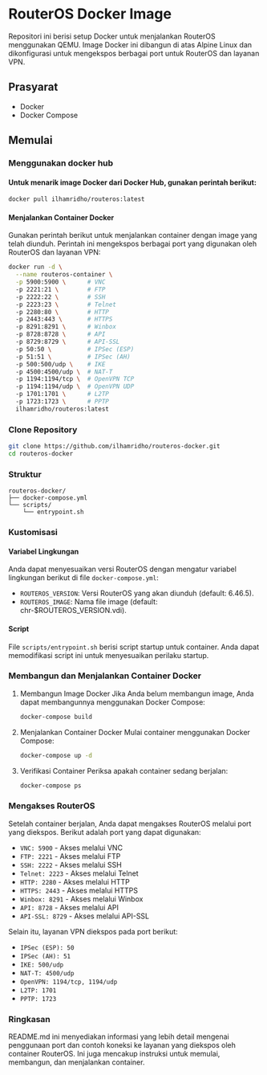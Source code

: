 # RouterOS Docker Image

Repositori ini berisi setup Docker untuk menjalankan RouterOS menggunakan QEMU. Image Docker ini dibangun di atas Alpine Linux dan dikonfigurasi untuk mengekspos berbagai port untuk RouterOS dan layanan VPN.

## Prasyarat

- Docker
- Docker Compose

## Memulai
### Menggunakan docker hub
#### Untuk menarik image Docker dari Docker Hub, gunakan perintah berikut:
```sh
docker pull ilhamridho/routeros:latest
```

#### Menjalankan Container Docker
Gunakan perintah berikut untuk menjalankan container dengan image yang telah diunduh. Perintah ini mengekspos berbagai port yang digunakan oleh RouterOS dan layanan VPN:
```sh
docker run -d \
  --name routeros-container \
  -p 5900:5900 \      # VNC
  -p 2221:21 \        # FTP
  -p 2222:22 \        # SSH
  -p 2223:23 \        # Telnet
  -p 2280:80 \        # HTTP
  -p 2443:443 \       # HTTPS
  -p 8291:8291 \      # Winbox
  -p 8728:8728 \      # API
  -p 8729:8729 \      # API-SSL
  -p 50:50 \          # IPSec (ESP)
  -p 51:51 \          # IPSec (AH)
  -p 500:500/udp \    # IKE
  -p 4500:4500/udp \  # NAT-T
  -p 1194:1194/tcp \  # OpenVPN TCP
  -p 1194:1194/udp \  # OpenVPN UDP
  -p 1701:1701 \      # L2TP
  -p 1723:1723 \      # PPTP
  ilhamridho/routeros:latest
```

### Clone Repository

```sh
git clone https://github.com/ilhamridho/routeros-docker.git
cd routeros-docker
```

### Struktur
```
routeros-docker/
├── docker-compose.yml
└── scripts/
    └── entrypoint.sh
```

### Kustomisasi
#### Variabel Lingkungan
Anda dapat menyesuaikan versi RouterOS dengan mengatur variabel lingkungan berikut di file `docker-compose.yml`:
- `ROUTEROS_VERSION`: Versi RouterOS yang akan diunduh (default: 6.46.5).
- `ROUTEROS_IMAGE`: Nama file image (default: chr-$ROUTEROS_VERSION.vdi).

#### Script
File `scripts/entrypoint.sh` berisi script startup untuk container. Anda dapat memodifikasi script ini untuk menyesuaikan perilaku startup.

### Membangun dan Menjalankan Container Docker
1. Membangun Image Docker
   Jika Anda belum membangun image, Anda dapat membangunnya menggunakan Docker Compose:
   ```sh
   docker-compose build
   ```

2. Menjalankan Container Docker
   Mulai container menggunakan Docker Compose:
   ```sh
   docker-compose up -d
   ```

3. Verifikasi Container
   Periksa apakah container sedang berjalan:
   ```sh
   docker-compose ps
   ```

### Mengakses RouterOS
Setelah container berjalan, Anda dapat mengakses RouterOS melalui port yang diekspos. Berikut adalah port yang dapat digunakan:

- `VNC: 5900` - Akses melalui VNC
- `FTP: 2221` - Akses melalui FTP
- `SSH: 2222` - Akses melalui SSH
- `Telnet: 2223` - Akses melalui Telnet
- `HTTP: 2280` - Akses melalui HTTP
- `HTTPS: 2443` - Akses melalui HTTPS
- `Winbox: 8291` - Akses melalui Winbox
- `API: 8728` - Akses melalui API
- `API-SSL: 8729` - Akses melalui API-SSL

Selain itu, layanan VPN diekspos pada port berikut:

- `IPSec (ESP): 50`
- `IPSec (AH): 51`
- `IKE: 500/udp`
- `NAT-T: 4500/udp`
- `OpenVPN: 1194/tcp, 1194/udp`
- `L2TP: 1701`
- `PPTP: 1723`


### Ringkasan
README.md ini menyediakan informasi yang lebih detail mengenai penggunaan port dan contoh koneksi ke layanan yang diekspos oleh container RouterOS. Ini juga mencakup instruksi untuk memulai, membangun, dan menjalankan container.
